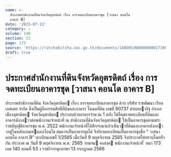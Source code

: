 ```yaml
---
name: >-
  ประกาศสำนักงานที่ดินจังหวัดอุตรดิตถ์ เรื่อง การจดทะเบียนอาคารชุด [วาสนา คอนโด
  อาคาร B]
date: '2023-07-13'
category: ง
volume: 140
section: 53
page: 173
source: 'https://ratchakitcha.soc.go.th/documents/140D053N0000000017300.pdf'
draft: true
---
```


# ประกาศสำนักงานที่ดินจังหวัดอุตรดิตถ์ เรื่อง การจดทะเบียนอาคารชุด [วาสนา คอนโด อาคาร B]

ประกาศสํานักงานที่ดิน จังหวัดอุตรดิตถ เรื่อง การจดทะเบียนอาคารชุด ด้วย บริษัท ราชพัฒนา เรียลเอสเตท จํากัด ซึ่งเป็นผู้ถือกรรมสิทธิ์ที่ดินและอาคาร โฉนดที่ดิน เลขที่ 90737 ตําบลทาอิฐ อําเภอเมืองอุตรดิตถ จังหวัดอุตรดิตถ ประกอบด้วยอาคารจํานวน 1 หลัง ได้ยื่นขอจดทะเบียนที่ดินและอาคารดังกลาวต่อพนักงานเจ้าหน้าที่ ณ สํานักงานที่ดินจังหวัดอุตรดิตถ ให้เป็นอาคารชุดตามพระราชบัญญัติอาคารชุด พ.ศ. 2522 พนักงานเจ้าหน้าที่ได้พิจารณาแล้วเห็นวาที่ดินและอาคารดังกลาวอยู่ในหลักเกณฑและเงื่อนไข สมควรเป็นอาคารชุดได้ จึงรับจดทะเบียนเป็นอาคารชุดชื่อ “ วาสนา คอนโด อาคาร B” ทะเบียนเลขที่ 1/2565 เมื่อวันที่ 9 พฤศจิกายน 2565 จึงประกาศให้ทราบโดยทั่วกัน ประกาศ ณ วันที่ 9 พฤศจิกายน พ.ศ. 2565 วรพจน คงสงค พนักงานเจ้าหน้าที่ ้ หนา 173 ่ เลม 140 ตอนที่ 53 ง ราชกิจจานุเบกษา 13 กรกฎาคม 2566
